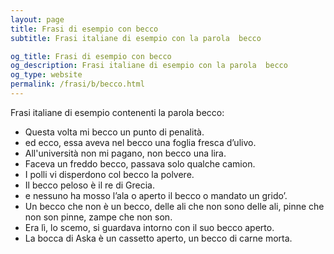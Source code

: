 ```yaml
---
layout: page
title: Frasi di esempio con becco 
subtitle: Frasi italiane di esempio con la parola  becco

og_title: Frasi di esempio con becco 
og_description: Frasi italiane di esempio con la parola  becco
og_type: website
permalink: /frasi/b/becco.html
---
```


Frasi italiane di esempio contenenti la parola becco:


- Questa volta mi becco un punto di penalità.
- ed ecco, essa aveva nel becco una foglia fresca d’ulivo.
- All'università non mi pagano, non becco una lira.
- Faceva un freddo becco, passava solo qualche camion.
- I polli vi disperdono col becco la polvere.
- Il becco peloso è il re di Grecia.
- e nessuno ha mosso l’ala o aperto il becco o mandato un grido’.
- Un becco che non è un becco, delle ali che non sono delle ali, pinne che non son pinne, zampe che non son.
- Era lì, lo scemo, si guardava intorno con il suo becco aperto.
- La bocca di Aska è un cassetto aperto, un becco di carne morta.

